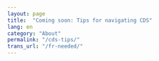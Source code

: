 ```yaml
---
layout: page
title:  "Coming soon: Tips for navigating CDS"
lang: en
category: "About"
permalink: "/cds-tips/"
trans_url: "/fr-needed/"
---
```


<!-- 
* Our mission and strategy
* Travel approvals
* Leave approvals
* Getting guests in
* Emergencies
-->